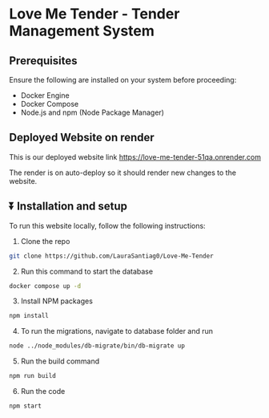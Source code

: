 # Love Me Tender - Tender Management System

## Prerequisites

Ensure the following are installed on your system before proceeding:

- Docker Engine
- Docker Compose
- Node.js and npm (Node Package Manager)

## Deployed Website on render

This is our deployed website link https://love-me-tender-51qa.onrender.com

The render is on auto-deploy so it should render new changes to the website.

## ⏬ Installation and setup

To run this website locally, follow the following instructions:

1. Clone the repo

```sh
git clone https://github.com/LauraSantiag0/Love-Me-Tender
```

2. Run this command to start the database

```sh
docker compose up -d
```

3. Install NPM packages

```sh
npm install
 ```

4. To run the migrations, navigate to database folder and run

```sh
node ../node_modules/db-migrate/bin/db-migrate up
 ```

5. Run the build command

```sh
npm run build
   ```

6. Run the code

```sh
npm start
```
